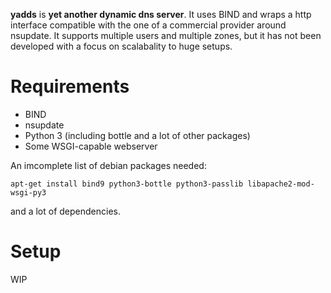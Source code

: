 **yadds** is **yet another dynamic dns server**. It uses BIND and wraps a http 
interface compatible with the one of a commercial provider around nsupdate. It 
supports multiple users and multiple zones, but it has not been developed with 
a focus on scalabality to huge setups.

Requirements
============
 * BIND
 * nsupdate
 * Python 3 (including bottle and a lot of other packages)
 * Some WSGI-capable webserver

An imcomplete list of debian packages needed:
```
apt-get install bind9 python3-bottle python3-passlib libapache2-mod-wsgi-py3
```
and a lot of dependencies.


Setup
=====

WIP
